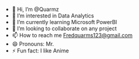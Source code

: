 - 👋 Hi, I’m @Quarmz
- 👀 I’m interested in Data Analytics
- 🌱 I’m currently learning Microsoft PowerBI
- 💞️ I’m looking to collaborate on any project
- 📫 How to reach me Fredquarms123@gmail.com
- 😄 Pronouns: Mr.
- ⚡ Fun fact: I like Anime

<!---
Quarmz/Quarmz is a ✨ special ✨ repository because its `README.md` (this file) appears on your GitHub profile.
You can click the Preview link to take a look at your changes.
--->
